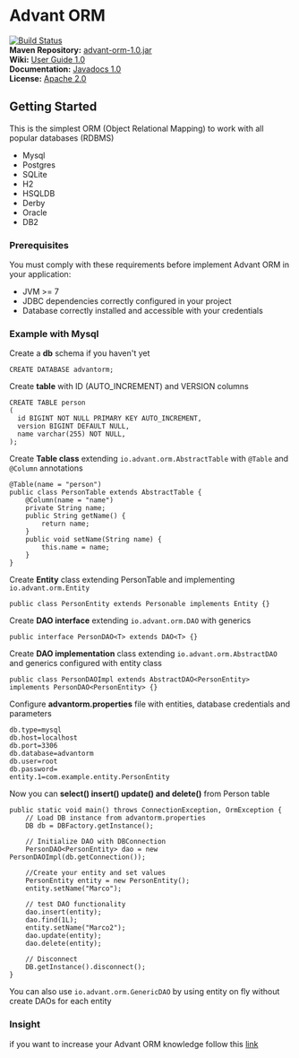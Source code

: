 # Advant ORM

[![Build Status](https://travis-ci.org/advantio/advant-orm.svg?branch=master)](https://travis-ci.org/advantio/advant-orm)  
**Maven Repository:** [advant-orm-1.0.jar](http://search.maven.org/#artifactdetails%7Cio.advant%7Cadvant-orm%7C1.0%7Cjar)  
**Wiki:** [User Guide 1.0](https://github.com/advantio/advant-orm/wiki/Advant-ORM-1.0)  
**Documentation:** [Javadocs 1.0](http://advantio.github.io/advant-orm/api-docs/1.0/javadoc/index.html)  
**License:** [Apache 2.0](http://www.apache.org/licenses/LICENSE-2.0)  

## Getting Started

This is the simplest ORM (Object Relational Mapping) to work with all popular databases (RDBMS) 
- Mysql
- Postgres
- SQLite
- H2
- HSQLDB
- Derby
- Oracle
- DB2

### Prerequisites
You must comply with these requirements before implement Advant ORM in your application: 
- JVM >= 7
- JDBC dependencies correctly configured in your project
- Database correctly installed and accessible with your credentials

### Example with Mysql
Create a **db** schema if you haven't yet
~~~~
CREATE DATABASE advantorm;
~~~~
Create **table** with ID (AUTO_INCREMENT) and VERSION columns
~~~~
CREATE TABLE person
(
  id BIGINT NOT NULL PRIMARY KEY AUTO_INCREMENT,
  version BIGINT DEFAULT NULL,
  name varchar(255) NOT NULL,
);
~~~~
Create **Table class** extending `io.advant.orm.AbstractTable` with `@Table` and `@Column` annotations
~~~~
@Table(name = "person")
public class PersonTable extends AbstractTable {
    @Column(name = "name")
    private String name;
    public String getName() {
        return name;
    }
    public void setName(String name) {
        this.name = name;
    }
}
~~~~
Create **Entity** class extending PersonTable and implementing `io.advant.orm.Entity`
~~~~
public class PersonEntity extends Personable implements Entity {}
~~~~
Create **DAO interface** extending `io.advant.orm.DAO` with generics
~~~~
public interface PersonDAO<T> extends DAO<T> {}
~~~~
Create **DAO implementation** class extending `io.advant.orm.AbstractDAO` and generics configured with entity class
~~~~
public class PersonDAOImpl extends AbstractDAO<PersonEntity> implements PersonDAO<PersonEntity> {}
~~~~
Configure **advantorm.properties** file with entities, database credentials and parameters
~~~~
db.type=mysql
db.host=localhost
db.port=3306
db.database=advantorm
db.user=root
db.password=
entity.1=com.example.entity.PersonEntity
~~~~
Now you can **select() insert() update() and delete()** from Person table
~~~~
public static void main() throws ConnectionException, OrmException {
    // Load DB instance from advantorm.properties
    DB db = DBFactory.getInstance();
    
    // Initialize DAO with DBConnection
    PersonDAO<PersonEntity> dao = new PersonDAOImpl(db.getConnection());
    
    //Create your entity and set values
    PersonEntity entity = new PersonEntity();
    entity.setName("Marco");
    
    // test DAO functionality
    dao.insert(entity);
    dao.find(1L);
    entity.setName("Marco2");
    dao.update(entity);
    dao.delete(entity);
    
    // Disconnect
    DB.getInstance().disconnect();
}
~~~~
You can also use `io.advant.orm.GenericDAO` by using entity on fly without create DAOs for each entity

### Insight
if you want to increase your Advant ORM knowledge follow this [link](https://github.com/advantio/advant-orm/wiki)
